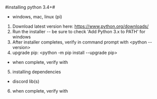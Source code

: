 #installing python 3.4+#
- windows, mac, linux (pi)

1. Download latest version here: https://www.python.org/downloads/
2. Run the installer
  -- be sure to check 'Add Python 3.x to PATH' for windows
3. After installer completes, verify in command prompt with <python --version>
4. upgrade pip: <python -m pip install --upgrade pip>
  - when complete, verify with <pip list>
5. installing dependencies
  - discord lib(s) <pip install discord>
6. when complete, verify with <pip list>
